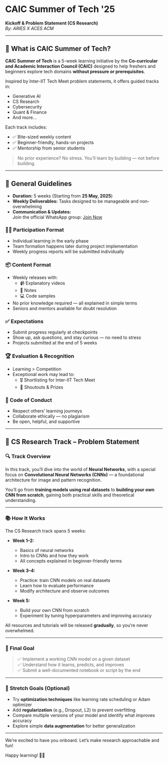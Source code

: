 # CAIC Summer of Tech '25  
**Kickoff & Problem Statement (CS Research)**  
*By: ARIES X ACES ACM*

---

## 🌱 What is CAIC Summer of Tech?

**CAIC Summer of Tech** is a 5-week learning initiative by the **Co-curricular and Academic Interaction Council (CAIC)** designed to help freshers and beginners explore tech domains **without pressure or prerequisites**.

Inspired by Inter-IIT Tech Meet problem statements, it offers guided tracks in:

- Generative AI  
- CS Research  
- Cybersecurity  
- Quant & Finance  
- And more...

Each track includes:
- ✅ Bite-sized weekly content  
- ✅ Beginner-friendly, hands-on projects  
- ✅ Mentorship from senior students

> No prior experience? No stress. You’ll learn by building — not before building.

---

## 📅 General Guidelines

- **Duration:** 5 weeks (Starting from **25 May, 2025**)  
- **Weekly Deliverables:** Tasks designed to be manageable and non-overwhelming  
- **Communication & Updates:**  
  Join the official WhatsApp group: [Join Now](https://chat.whatsapp.com/HI3NIEHKZwLDPCHTNBquXe)

### 🧑‍💻 Participation Format

- Individual learning in the early phase  
- Team formation happens later during project implementation  
- Weekly progress reports will be submitted individually

### 📦 Content Format

- Weekly releases with:
  - 📹 Explanatory videos  
  - 📝 Notes  
  - 💻 Code samples  
- No prior knowledge required — all explained in simple terms  
- Seniors and mentors available for doubt resolution

### ✅ Expectations

- Submit progress regularly at checkpoints  
- Show up, ask questions, and stay curious — no need to stress  
- Projects submitted at the end of 5 weeks

### 🏆 Evaluation & Recognition

- Learning > Competition  
- Exceptional work may lead to:
  - 🎖 Shortlisting for Inter-IIT Tech Meet  
  - 🎉 Shoutouts & Prizes

### 🤝 Code of Conduct

- Respect others’ learning journeys  
- Collaborate ethically — no plagiarism  
- Be open, helpful, and supportive

---

## 🧠 CS Research Track – Problem Statement

### 🔍 Track Overview

In this track, you’ll dive into the world of **Neural Networks**, with a special focus on **Convolutional Neural Networks (CNNs)** — a foundational architecture for image and pattern recognition.

You’ll go from **training models using real datasets** to **building your own CNN from scratch**, gaining both practical skills and theoretical understanding.

---

### 📚 How It Works

The CS Research track spans 5 weeks:

- **Week 1–2:**  
  - Basics of neural networks  
  - Intro to CNNs and how they work  
  - All concepts explained in beginner-friendly terms

- **Week 3–4:**  
  - Practice: train CNN models on real datasets  
  - Learn how to evaluate performance  
  - Modify architecture and observe outcomes

- **Week 5:**  
  - Build your own CNN from scratch  
  - Experiment by tuning hyperparameters and improving accuracy  

All resources and tutorials will be released **gradually**, so you’re never overwhelmed.

---

### 🎯 Final Goal

> ✅ Implement a working CNN model on a given dataset  
> ✅ Understand how it learns, predicts, and improves  
> ✅ Submit a well-documented notebook or script by the end

---

### 🚀 Stretch Goals (Optional)

- Try **optimization techniques** like learning rate scheduling or Adam optimizer  
- Add **regularization** (e.g., Dropout, L2) to prevent overfitting  
- Compare multiple versions of your model and identify what improves accuracy  
- Explore simple **data augmentation** for better generalization

---

We’re excited to have you onboard. Let’s make research approachable and fun!

Happy learning! 🧠✨
